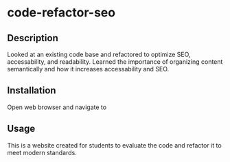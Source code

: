 # code-refactor-seo

## Description

Looked at an existing code base and refactored to optimize SEO, accessability, and readability. Learned the importance of organizing content semantically and how it increases accessability and SEO.

## Installation

Open web browser and navigate to <url goes here>

## Usage

This is a website created for students to evaluate the code and refactor it to meet modern standards.
